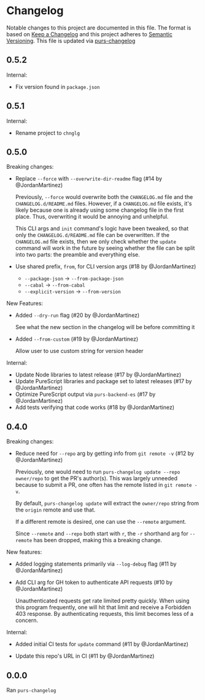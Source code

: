 # Changelog

Notable changes to this project are documented in this file. The format is based on [Keep a Changelog](https://keepachangelog.com/en/1.0.0/) and this project adheres to [Semantic Versioning](https://semver.org/spec/v2.0.0.html). This file is updated via [purs-changelog](https://github.com/JordanMartinez/purescript-up-changelog)

## 0.5.2

Internal:

* Fix version found in `package.json`

## 0.5.1

Internal:

* Rename project to `chnglg`

## 0.5.0

Breaking changes:

* Replace `--force` with `--overwrite-dir-readme` flag (#14 by @JordanMartinez)

  Previously, `--force` would overwrite both the `CHANGELOG.md` file
  and the `CHANGELOG.d/README.md` files. However, if a `CHANGELOG.md` file exists,
  it's likely because one is already using some changelog file in the first place.
  Thus, overwriting it would be annoying and unhelpful.

  This CLI args and `init` command's logic have been tweaked, so that only the
  `CHANGELOG.d/README.md` file can be overwritten. If the `CHANGELOG.md` file exists,
  then we only check whether the `update` command will work in the future by seeing
  whether the file can be split into two parts: the preamble and everything else.

* Use shared prefix, `from`, for CLI version args (#18 by @JordanMartinez)

  - `--package-json` -> `--from-package-json`
  - `--cabal` -> `--from-cabal`
  - `--explicit-version` -> `--from-version`

New Features:

* Added `--dry-run` flag (#20 by @JordanMartinez)

  See what the new section in the changelog will be before committing it

* Added `--from-custom` (#19 by @JordanMartinez)

  Allow user to use custom string for version header

Internal:

* Update Node libraries to latest release (#17 by @JordanMartinez)
* Update PureScript libraries and package set to latest releases (#17 by @JordanMartinez)
* Optimize PureScript output via `purs-backend-es` (#17 by @JordanMartinez)
* Add tests verifying that code works (#18 by @JordanMartinez)

## 0.4.0

Breaking changes:

* Reduce need for `--repo` arg by getting info from `git remote -v` (#12 by @JordanMartinez)

  Previously, one would need to run `purs-changelog update --repo owner/repo`
  to get the PR's author(s). This was largely unneeded because
  to submit a PR, one often has the remote listed in `git remote -v`.

  By default, `purs-changelog update` will extract the `owner/repo` string
  from the `origin` remote and use that.

  If a different remote is desired, one can use the `--remote` argument.

  Since `--remote` and `--repo` both start with `r`, the `-r` shorthand arg
  for `--remote` has been dropped, making this a breaking change.

New features:

* Added logging statements primarily via `--log-debug` flag (#11 by @JordanMartinez)

* Add CLI arg for GH token to authenticate API requests (#10 by @JordanMartinez)

  Unauthenticated requests get rate limited pretty quickly.
  When using this program frequently, one will hit that limit
  and receive a Forbidden 403 response.
  By authenticating requests, this limit becomes less of a concern.

Internal:

* Added initial CI tests for `update` command (#11 by @JordanMartinez)

* Update this repo's URL in CI (#11 by @JordanMartinez)

## 0.0.0

Ran `purs-changelog`
